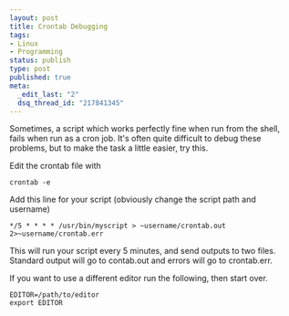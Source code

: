 ```yaml
--- 
layout: post
title: Crontab Debugging
tags: 
- Linux
- Programming
status: publish
type: post
published: true
meta: 
  _edit_last: "2"
  dsq_thread_id: "217841345"
---
```

Sometimes, a script which works perfectly fine when run from the shell, fails when run as a cron job. It's often quite difficult to debug these problems, but to make the task a little easier, try this.

Edit the crontab file with

    crontab -e

Add this line for your script (obviously change the script path and username)

    */5 * * * * /usr/bin/myscript > ~username/crontab.out 2>~username/crontab.err

This will run your script every 5 minutes, and send outputs to two files. Standard output will go to contab.out and errors will go to crontab.err.

If you want to use a different editor run the following, then start over.

    EDITOR=/path/to/editor
    export EDITOR
